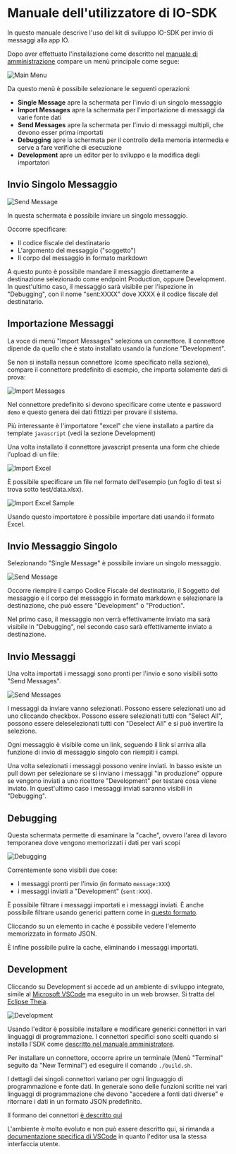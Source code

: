 # Manuale dell'utilizzatore di IO-SDK

In questo manuale descrive l'uso del kit di sviluppo IO-SDK per invio di messaggi alla app IO.

Dopo aver effettuato l'installazione come descritto nel [manuale di amministrazione](/docs/amministratore.md) compare un menù principale come segue:

![Main Menu](/docs/images/user-main-menu.png)

Da questo menù è possibile selezionare le seguenti operazioni:

- **Single Message** apre la schermata per l'invio di  un singolo messaggio
- **Import Messages** apre la schermata per l'importazione di messaggi da varie fonte dati
- **Send Messages** apre la schermata per l'invio di messaggi multipli, che devono esser prima importati
- **Debugging** apre la schermata per il controllo della memoria intermedia e serve a fare verifiche di esecuzione
- **Development** apre un editor per lo sviluppo e la modifica degli importatori

## Invio Singolo Messaggio

![Send Message](/docs/images/user-send-message.png)

In questa schermata è possibile inviare un singolo messaggio.

Occorre specificare:

- Il codice fiscale del destinatario
- L'argomento del messaggio ("soggetto")
- Il corpo del messaggio in formato markdown

A questo punto è possibile mandare il messaggio direttamente a destinazione selezionado come endpoint Production, oppure Development. In quest'ultimo caso, il messaggio sarà visibile per l'ispezione in "Debugging", con il nome "sent:XXXX" dove XXXX è il codice fiscale del destinatario.

## Importazione Messaggi

La voce di menù "Import Messages" seleziona un connettore. Il connettore dipende da quello che è stato installato usando la funzione "Development".

Se non si installa nessun connettore (come specificato nella sezione), compare il connettore predefinito di esempio, che importa solamente dati di prova:

![Import Messages](/docs/images/user-import-messages.png)

Nel connettore predefinito si devono specificare come utente e password `demo` e questo genera dei dati fittizzi per provare il sistema.

Più interessante è l'importatore "excel" che viene installato a partire da  template `javascript` (vedi la sezione Development)

Una volta installato il connettore javascript presenta una form che chiede l'upload di un file:

![Import Excel](/docs/images/user-import-excel-form.png)

È possibile specificare un file nel formato dell'esempio (un foglio di test  si trova sotto test/data.xlsx).

![Import Excel Sample](/docs/images/user-import-excel-sample.png)

Usando questo importatore è possibile importare dati usando il formato Excel.

## Invio Messaggio Singolo

Selezionando "Single Message" è possibile inviare un singolo messaggio.

![Send Message](/docs/images/user-send-message.png)

Occorre riempire il campo Codice Fiscale del destinatario, il Soggetto del messaggio e il corpo del messaggio in formato markdown e selezionare la destinazione, che può essere "Development" o "Production".

Nel primo caso, il messaggio non verrà effettivamente inviato ma sarà visibile in "Debugging", nel secondo caso sarà effettivamente inviato a destinazione.

## Invio Messaggi

Una volta importati i messaggi sono pronti per l'invio e sono visibili sotto "Send Messages".

![Send Messages](/docs/images/user-send-messages.png)

I messaggi da inviare vanno selezionati. Possono essere selezionati uno ad uno cliccando checkbox. Possono essere selezionati tutti con "Select All", possono essere deleselezionati tutti con "Deselect All" e si può invertire la selezione.

Ogni messaggio è visibile come un link, seguendo il link si arriva alla funzione di invio di messaggio singolo con riempiti i campi.

Una volta selezionati i messaggi possono venire inviati. In basso esiste un pull down per selezionare se si inviano i messaggi "in produzione" oppure se vengono inviati a uno ricettore "Development" per testare cosa viene inviato. In quest'ultimo caso i messaggi inviati saranno visibili in "Debugging".

## Debugging

Questa schermata permette di esaminare la "cache", ovvero l'area di lavoro temporanea dove vengono memorizzati i dati per vari scopi

![Debugging](/docs/images/user-debugging.png)

Correntemente sono visibili due cose:

- I messaggi pronti per l'invio (in formato `message:XXX`) 
- i messaggi inviati a "Development" (`sent:XXX`).

È possibile filtrare i messaggi importati e i messaggi inviati.
È anche possibile filtrare usando generici pattern come in [questo formato](https://redis.io/commands/keys).

Cliccando su un elemento in cache è possibile vedere l'elemento memorizzato in formato JSON.

È infine possibile pulire la cache, eliminando i messaggi importati.

## Development

Cliccando su Development si accede ad un ambiente di sviluppo integrato, simile al [Microsoft VSCode](https://code.visualstudio.com/) ma eseguito in un web browser. Si tratta del [Eclipse Theia](https://theia-ide.org/).

![Development](/docs/images/user-development.png)

Usando l'editor è possibile installare e modificare generici connettori in vari linguaggi di programmazione. I connettori specifici sono scelti quando si installa l'SDK come [descritto nel manuale amministratore](amministratore.md).

Per installare un connettore, occorre aprire un terminale (Menù "Terminal" seguito da "New Terminal") ed eseguire il comando `./build.sh`.

I dettagli dei singoli connettori variano per ogni linguaggio di programmazione e fonte dati. In generale sono delle funzioni scritte nei vari linguaggi di programmazione che devono "accedere a fonti dati diverse" e ritornare i dati in un formato JSON predefinito. 

Il formano dei connettori [è descritto qui](sviluppatore.md)

L'ambiente è molto evoluto e non può essere descritto qui, si rimanda a [documentazione specifica di VSCode](https://code.visualstudio.com/docs) in quanto l'editor usa la stessa interfaccia utente. 



